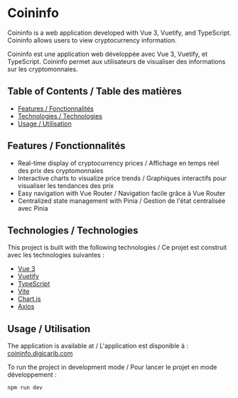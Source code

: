 # Coininfo

Coininfo is a web application developed with Vue 3, Vuetify, and TypeScript. Coininfo allows users to view cryptocurrency information.

Coininfo est une application web développée avec Vue 3, Vuetify, et TypeScript. Coininfo permet aux utilisateurs de visualiser des informations sur les cryptomonnaies.

## Table of Contents / Table des matières

- [Features / Fonctionnalités](#features--fonctionnalités)
- [Technologies / Technologies](#technologies--technologies)
- [Usage / Utilisation](#usage--utilisation)

## Features / Fonctionnalités

- Real-time display of cryptocurrency prices / Affichage en temps réel des prix des cryptomonnaies
- Interactive charts to visualize price trends / Graphiques interactifs pour visualiser les tendances des prix
- Easy navigation with Vue Router / Navigation facile grâce à Vue Router
- Centralized state management with Pinia / Gestion de l'état centralisée avec Pinia

## Technologies / Technologies

This project is built with the following technologies / Ce projet est construit avec les technologies suivantes :

- [Vue 3](https://vuejs.org/)
- [Vuetify](https://vuetifyjs.com/)
- [TypeScript](https://www.typescriptlang.org/)
- [Vite](https://vitejs.dev/)
- [Chart.js](https://www.chartjs.org/)
- [Axios](https://axios-http.com/)

## Usage / Utilisation

The application is available at / L'application est disponible à : [coininfo.digicarib.com](https://coininfo.digicarib.com)

To run the project in development mode / Pour lancer le projet en mode développement :

```bash
npm run dev
```

